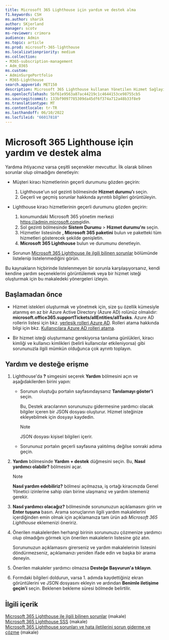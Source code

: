 ```yaml
---
title: Microsoft 365 Lighthouse için yardım ve destek alma
f1.keywords: CSH
ms.author: sharik
author: SKjerland
manager: scotv
ms-reviewer: crimora
audience: Admin
ms.topic: article
ms.prod: microsoft-365-lighthouse
ms.localizationpriority: medium
ms.collection:
- M365-subscription-management
- Adm_O365
ms.custom:
- AdminSurgePortfolio
- M365-Lighthouse
search.appverid: MET150
description: Microsoft 365 Lighthouse kullanan Yönetilen Hizmet Sağlayıcıları (MSP) için yardım ve destek almayı öğrenin.
ms.openlocfilehash: 5bf61e9563a87ac44219c1c4644153ce98755cb5
ms.sourcegitcommit: 133bf9097785309da45df6f374a712a48b33f8e9
ms.translationtype: MT
ms.contentlocale: tr-TR
ms.lasthandoff: 06/10/2022
ms.locfileid: "66017818"
---
```

# <a name="get-help-and-support-for-microsoft-365-lighthouse"></a>Microsoft 365 Lighthouse için yardım ve destek alma 

Yardıma ihtiyacınız varsa çeşitli seçenekler mevcuttur. İlk olarak bilinen sorunlar olup olmadığını denetleyin:

- Müşteri kiracı hizmetlerinin geçerli durumunu gözden geçirin:

    1. Lighthouse'un sol gezinti bölmesinde **Hizmet durumu'ı** seçin. 
    2. Geçerli ve geçmiş sorunlar hakkında ayrıntılı bilgileri görüntüleyin.

- Lighthouse kiracı hizmetlerinin geçerli durumunu gözden geçirin:

    1. konumundaki Microsoft 365 yönetim merkezi <a href="https://go.microsoft.com/fwlink/p/?linkid=2024339" target="_blank">https://admin.microsoft.com</a>gidin.
    2. Sol gezinti bölmesinde **Sistem Durumu** >  **Hizmet durumu'nı** seçin.
    3. Hizmetler listesinde **, Microsoft 365 paketini** bulun ve paketteki tüm hizmetleri gösterecek şekilde genişletin.
    4. **Microsoft 365 Lighthouse** bulun ve durumunu denetleyin.

- Sorunun [Microsoft 365 Lighthouse ile ilgili bilinen sorunlar](/office365/troubleshoot/microsoft-365-lighthouse/lighthouse-known-issues) bölümünde listelenip listelenmediğini görün.

Bu kaynakların hiçbirinde listelenmeyen bir sorunla karşılaşıyorsanız, kendi kendine yardım seçeneklerini görüntülemek veya bir hizmet isteği oluşturmak için bu makaledeki yönergeleri izleyin.

## <a name="before-you-begin"></a>Başlamadan önce

- Hizmet istekleri oluşturmak ve yönetmek için, size şu özellik kümesiyle atanmış en az bir Azure Active Directory (Azure AD) rolünüz olmalıdır: **microsoft.office365.supportTickets/allEntities/allTasks**. Azure AD rollerin listesi için bkz. [yerleşik rolleri Azure AD](/azure/active-directory/roles/permissions-reference). Rolleri atama hakkında bilgi için bkz. [Kullanıcılara Azure AD rolleri atama](/azure/active-directory/roles/manage-roles-portal).

- Bir hizmet isteği oluşturmanız gerekiyorsa tanılama günlükleri, kiracı kimliği ve kullanıcı kimlikleri (belirli kullanıcılar etkileniyorsa) gibi sorununuzla ilgili mümkün olduğunca çok ayrıntı toplayın.

## <a name="access-help-and-support"></a>Yardım ve desteğe erişme

1.  Lighthouse'da **?** simgesini seçerek **Yardım** bölmesini açın ve aşağıdakilerden birini yapın:
    
    -  Sorunun oluştuğu portalın sayfasındaysanız **Tanılamayı göster'i** seçin.

        Bu, Destek aracılarının sorununuzu gidermesine yardımcı olacak bilgiler içeren bir JSON dosyası oluşturur. Hizmet isteğinize ekleyebilmek için dosyayı kaydedin.

        > [!NOTE]
        > JSON dosyası kişisel bilgileri içerir.

    -  Sorununuz portalın geçerli sayfasına yalıtılmış değilse sonraki adıma geçin.

2.  **Yardım** bölmesinde **Yardım + destek** düğmesini seçin. Bu, **Nasıl yardımcı olabilir?** bölmesini açar.

    > [!NOTE]
    > **Nasıl yardım edebiliriz?** bölmesi açılmazsa, iş ortağı kiracınızda Genel Yönetici izinlerine sahip olan birine ulaşmanız ve yardım istemeniz gerekir.

3.  **Nasıl yardımcı olacağız?** bölmesinde sorununuzun açıklamasını girin ve **Enter tuşuna** basın. Arama sonuçlarının ilgili yardım makalelerini içerdiğinden emin olmak için açıklamanıza tam ürün adı *Microsoft 365 Lighthouse* eklemenizi öneririz.

4.  Önerilen makalelerden herhangi birinin sorununuzu çözmenize yardımcı olup olmadığını görmek için önerilen makalelerin listesine göz atın.

    Sorununuzun açıklamasını girerseniz ve yardım makalelerinin listesini döndürmezseniz, açıklamanızı yeniden ifade edin ve başka bir arama deneyin.

5.  Önerilen makaleler yardımcı olmazsa **Desteğe Başvurun'a tıklayın**.

6.  Formdaki bilgileri doldurun, varsa 1. adımda&nbsp;kaydettiğiniz ekran görüntülerini ve JSON dosyasını ekleyin ve ardından **Benimle iletişime geçin'i** seçin. Beklenen bekleme süresi bölmede belirtilir.

## <a name="related-content"></a>İlgili içerik

[Microsoft 365 Lighthouse ile ilgili bilinen sorunlar](m365-lighthouse-known-issues.md) (makale)\
[Microsoft 365 Lighthouse SSS](m365-lighthouse-faq.yml) (makale)\
[Microsoft 365 Lighthouse sorunları ve hata iletilerini sorun giderme ve çözme](m365-lighthouse-troubleshoot.md) (makale)